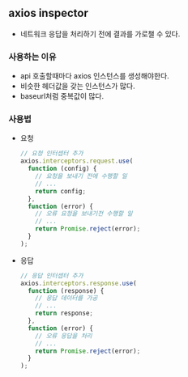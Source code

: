 ## axios inspector

- 네트워크 응답을 처리하기 전에 결과를 가로챌 수 있다.

### 사용하는 이유

- api 호출할때마다 axios 인스턴스를 생성해야한다.
- 비슷한 헤더값을 갖는 인스턴스가 많다.
- baseurl처럼 중복값이 많다.

### 사용법

- 요청
  ```jsx
  // 요청 인터셉터 추가
  axios.interceptors.request.use(
    function (config) {
      // 요청을 보내기 전에 수행할 일
      // ...
      return config;
    },
    function (error) {
      // 오류 요청을 보내기전 수행할 일
      // ...
      return Promise.reject(error);
    }
  );
  ```
- 응답
  ```jsx
  // 응답 인터셉터 추가
  axios.interceptors.response.use(
    function (response) {
      // 응답 데이터를 가공
      // ...
      return response;
    },
    function (error) {
      // 오류 응답을 처리
      // ...
      return Promise.reject(error);
    }
  );
  ```
